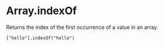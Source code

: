 # Array.indexOf

Returns the index of the first occurrence of a value in an array.

```block
["hello"].indexOf("hello")
```